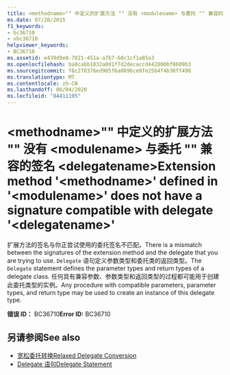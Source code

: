 ```yaml
---
title: <methodname>"" 中定义的扩展方法 "" 没有 <modulename> 与委托 "" 兼容的签名 <delegatename>
ms.date: 07/20/2015
f1_keywords:
- bc36710
- vbc36710
helpviewer_keywords:
- BC36710
ms.assetid: e439d9e0-7821-451a-a7b7-68c1cf1a85a3
ms.openlocfilehash: ba8cabb1832a0d1f7d2decaccd442800bf8609b3
ms.sourcegitcommit: f8c270376ed905f6a8896ce0fe25b4f4b38ff498
ms.translationtype: MT
ms.contentlocale: zh-CN
ms.lasthandoff: 06/04/2020
ms.locfileid: "84411195"
---
```

# <a name="extension-method-methodname-defined-in-modulename-does-not-have-a-signature-compatible-with-delegate-delegatename"></a><span data-ttu-id="9ab56-102">\<methodname>"" 中定义的扩展方法 "" 没有 \<modulename> 与委托 "" 兼容的签名 \<delegatename></span><span class="sxs-lookup"><span data-stu-id="9ab56-102">Extension method '\<methodname>' defined in '\<modulename>' does not have a signature compatible with delegate '\<delegatename>'</span></span>
<span data-ttu-id="9ab56-103">扩展方法的签名与你正尝试使用的委托签名不匹配。</span><span class="sxs-lookup"><span data-stu-id="9ab56-103">There is a mismatch between the signatures of the extension method and the delegate that you are trying to use.</span></span> <span data-ttu-id="9ab56-104">`Delegate` 语句定义参数类型和委托类的返回类型。</span><span class="sxs-lookup"><span data-stu-id="9ab56-104">The `Delegate` statement defines the parameter types and return types of a delegate class.</span></span> <span data-ttu-id="9ab56-105">任何具有兼容参数、参数类型和返回类型的过程都可能用于创建此委托类型的实例。</span><span class="sxs-lookup"><span data-stu-id="9ab56-105">Any procedure with compatible parameters, parameter types, and return type may be used to create an instance of this delegate type.</span></span>  
  
 <span data-ttu-id="9ab56-106">**错误 ID：** BC36710</span><span class="sxs-lookup"><span data-stu-id="9ab56-106">**Error ID:** BC36710</span></span>  
  
## <a name="see-also"></a><span data-ttu-id="9ab56-107">另请参阅</span><span class="sxs-lookup"><span data-stu-id="9ab56-107">See also</span></span>

- [<span data-ttu-id="9ab56-108">宽松委托转换</span><span class="sxs-lookup"><span data-stu-id="9ab56-108">Relaxed Delegate Conversion</span></span>](../programming-guide/language-features/delegates/relaxed-delegate-conversion.md)
- [<span data-ttu-id="9ab56-109">Delegate 语句</span><span class="sxs-lookup"><span data-stu-id="9ab56-109">Delegate Statement</span></span>](../language-reference/statements/delegate-statement.md)
